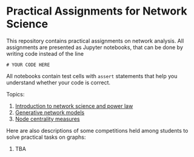 # Practical Assignments for Network Science

This repository contains practical assignments on network analysis. All assignments are presented as Jupyter notebooks, that can be done by writing code instead of the line 
```
# YOUR CODE HERE
```
All notebooks contain test cells with `assert` statements that help you understand whether your code is correct.

Topics:
1. [Introduction to network science and power law](assignment_intro_power_law/assignment.ipynb)
2. [Generative network models](assignment_gen_models/assignment.ipynb)
3. [Node centrality measures](assignment_centrality/assignment.ipynb)

Here are also descriptions of some competitions held among students to solve practical tasks on graphs:
1. TBA
